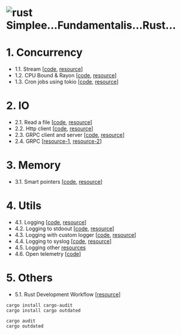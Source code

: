 # ![rust](https://img.shields.io/badge/Rust-000000?style=for-the-badge&logo=rust&logoColor=white) Simplee...Fundamentalis...Rust...

# 1. Concurrency

- 1.1. Stream [[code](./concurrency/stream/), [resource](https://kerkour.com/rust-worker-pool)]
- 1.2. CPU Bound & Rayon [[code](./concurrency/cpubound/), [resource](https://kerkour.com/rust-worker-pool)]
- 1.3. Cron jobs using tokio [[code](./concurrency/cron-job-tokio/), [resource](https://kerkour.com/rust-background-jobs)]

# 2. IO
- 2.1. Read a file [[code](./io/file-read/), [resource](https://kerkour.com/rust-read-file)]
- 2.2. Http client [[code](./io/http-client/), [resource](https://kerkour.com/rust-small-docker-image)]
- 2.3. GRPC client and server [[code](./io/grpc-cli-srv/), [resource](https://tjtelan.com/blog/lets-build-a-single-binary-grpc-server-client-with-rust-in-2020/)]
- 2.4. GRPC [[resource-1](https://blog.logrocket.com/rust-and-grpc-a-complete-guide/), [resource-2](https://romankudryashov.com/blog/2021/04/grpc-rust/)]

# 3. Memory
- 3.1. Smart pointers [[code](./mem/smart-pointers/), [resource](https://kerkour.com/rust-avoid-lifetimes)]

# 4. Utils
- 4.1. Logging [[code](./utils/logging/), [resource](https://rust-lang-nursery.github.io/rust-cookbook/development_tools/debugging/log.html#log-a-debug-message-to-the-console)]
- 4.2. Logging to stdoout [[code](./utils/logging-stdout/), [resource](https://rust-lang-nursery.github.io/rust-cookbook/development_tools/debugging/log.html#log-an-error-message-to-the-console)]
- 4.3. Logging with custom logger [[code](./utils/logging-custom/), [resource](https://rust-lang-nursery.github.io/rust-cookbook/development_tools/debugging/log.html#log-messages-with-a-custom-logger)]
- 4.4. Logging to syslog [[code](./utils/logging-syslog/), [resource](https://rust-lang-nursery.github.io/rust-cookbook/development_tools/debugging/log.html#log-to-the-unix-syslog)]
- 4.5. Logging other [resources](https://rust-lang-nursery.github.io/rust-cookbook/development_tools/debugging/config_log.html)
- 4.6. Open telemetry [[code](https://github.com/open-telemetry/opentelemetry-rust/tree/main/examples/grpc)]

# 5. Others
- 5.1. Rust Development Workflow [[resource](https://kerkour.com/rust-development-workflow)]

```
cargo install cargo-audit
cargo install cargo outdated

cargo audit
cargo outdated
```
